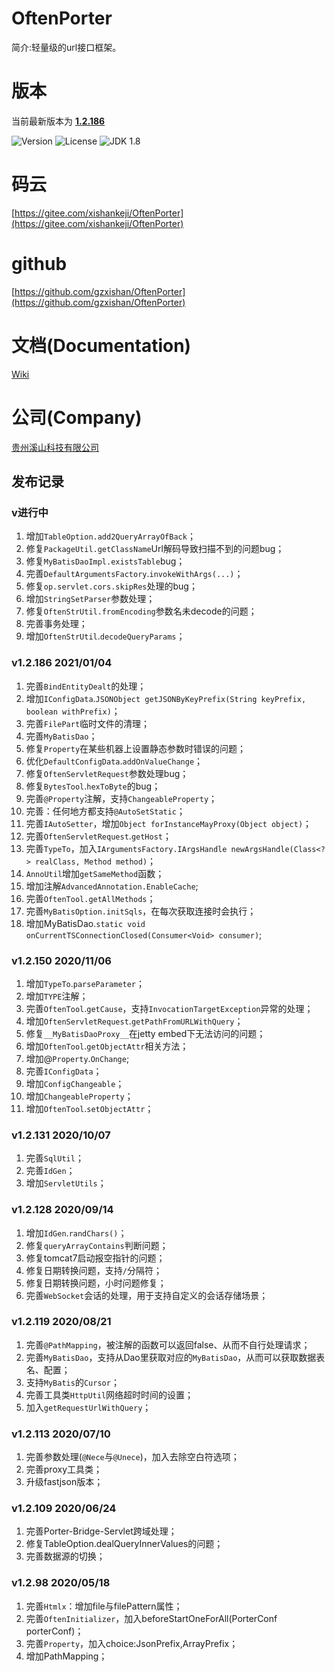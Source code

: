 # OftenPorter
简介:轻量级的url接口框架。

##
# 版本
当前最新版本为  [**1.2.186**](https://mvnrepository.com/artifact/com.xishankeji/Porter-Core)

![Version](https://img.shields.io/badge/Version-1.2.186-brightgreen.svg)
![License](http://img.shields.io/:License-Apache2.0-blue.svg)
![JDK 1.8](https://img.shields.io/badge/JDK-1.8-green.svg)

# 码云
[https://gitee.com/xishankeji/OftenPorter](https://gitee.com/xishankeji/OftenPorter)
# github
[https://github.com/gzxishan/OftenPorter](https://github.com/gzxishan/OftenPorter)

##
# 文档(Documentation)
[Wiki](https://github.com/gzxishan/OftenPorter/wiki)

##
# 公司(Company)
[贵州溪山科技有限公司](http://www.xishankeji.com)

## 发布记录
### v进行中
1. 增加`TableOption.add2QueryArrayOfBack`；
2. 修复`PackageUtil.getClassName`Url解码导致扫描不到的问题bug；
3. 修复`MyBatisDaoImpl.existsTable`bug；
4. 完善`DefaultArgumentsFactory`.`invokeWithArgs(...)`；
5. 修复`op.servlet.cors.skipRes`处理的bug；
6. 增加`StringSetParser`参数处理；
7. 修复`OftenStrUtil.fromEncoding`参数名未decode的问题；
8. 完善事务处理；
9. 增加`OftenStrUtil`.`decodeQueryParams`；

### v1.2.186 2021/01/04
1. 完善`BindEntityDealt`的处理；
2. 增加`IConfigData`.`JSONObject getJSONByKeyPrefix(String keyPrefix, boolean withPrefix)`；
3. 完善`FilePart`临时文件的清理；
4. 完善`MyBatisDao`；
5. 修复`Property`在某些机器上设置静态参数时错误的问题；
6. 优化`DefaultConfigData`.`addOnValueChange`；
7. 修复`OftenServletRequest`参数处理bug；
8. 修复`BytesTool`.`hexToByte`的bug；
9. 完善`@Property`注解，支持`ChangeableProperty`；
10. 完善：任何地方都支持`@AutoSetStatic`；
11. 完善`IAutoSetter`，增加`Object forInstanceMayProxy(Object object)`；
12. 完善`OftenServletRequest`.`getHost`；
13. 完善`TypeTo`，加入`IArgumentsFactory.IArgsHandle newArgsHandle(Class<?> realClass, Method method)`；
14. `AnnoUtil`增加`getSameMethod`函数；
15. 增加注解`AdvancedAnnotation.EnableCache`;
16. 完善`OftenTool.getAllMethods`；
17. 完善`MyBatisOption.initSqls`，在每次获取连接时会执行；
18. 增加MyBatisDao.`static void onCurrentTSConnectionClosed(Consumer<Void> consumer)`;

### v1.2.150 2020/11/06
1. 增加`TypeTo`.`parseParameter`；
2. 增加`TYPE`注解；
3. 完善`OftenTool`.`getCause`，支持`InvocationTargetException`异常的处理；
4. 增加`OftenServletRequest`.`getPathFromURLWithQuery`；
5. 修复`__MyBatisDaoProxy__`在jetty embed下无法访问的问题；
6. 增加`OftenTool`.`getObjectAttr`相关方法；
7. 增加@`Property`.`OnChange`;
8. 完善`IConfigData`；
9. 增加`ConfigChangeable`；
10. 增加`ChangeableProperty`；
11. 增加`OftenTool`.`setObjectAttr`；

### v1.2.131 2020/10/07
1. 完善`SqlUtil`；
2. 完善`IdGen`；
3. 增加`ServletUtils`；

### v1.2.128 2020/09/14
1. 增加`IdGen`.`randChars()`；
2. 修复`queryArrayContains`判断问题；
3. 修复tomcat7启动报空指针的问题；
4. 修复日期转换问题，支持`/`分隔符；
5. 修复日期转换问题，小时问题修复；
6. 完善`WebSocket`会话的处理，用于支持自定义的会话存储场景；

### v1.2.119 2020/08/21
1. 完善`@PathMapping`，被注解的函数可以返回false、从而不自行处理请求；
2. 完善`MyBatisDao`，支持从Dao里获取对应的`MyBatisDao`，从而可以获取数据表名、配置；
3. 支持`MyBatis`的`Cursor`；
4. 完善工具类`HttpUtil`网络超时时间的设置；
5. 加入`getRequestUrlWithQuery`；

### v1.2.113 2020/07/10
1. 完善参数处理(`@Nece`与`@Unece`)，加入去除空白符选项；
2. 完善proxy工具类；
3. 升级fastjson版本；

### v1.2.109 2020/06/24
1. 完善Porter-Bridge-Servlet跨域处理；
2. 修复TableOption.dealQueryInnerValues的问题；
3. 完善数据源的切换；

### v1.2.98 2020/05/18
1. 完善`Htmlx`：增加file与filePattern属性；
2. 完善`OftenInitializer`，加入beforeStartOneForAll(PorterConf porterConf)；
3. 完善`Property`，加入choice:JsonPrefix,ArrayPrefix；
4. 增加PathMapping；

